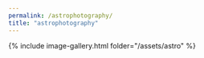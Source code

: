 ```yaml
---
permalink: /astrophotography/
title: "astrophotography"
---
```


{% include image-gallery.html folder="/assets/astro" %}
